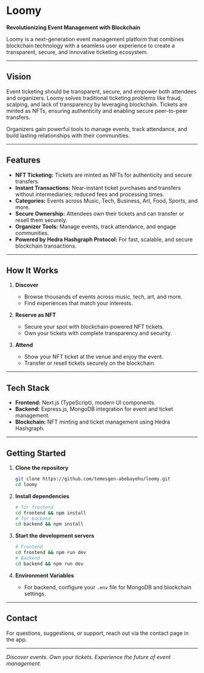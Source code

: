 # Loomy

**Revolutionizing Event Management with Blockchain**

Loomy is a next-generation event management platform that combines blockchain technology with a seamless user experience to create a transparent, secure, and innovative ticketing ecosystem.

---

## Vision

Event ticketing should be transparent, secure, and empower both attendees and organizers. Loomy solves traditional ticketing problems like fraud, scalping, and lack of transparency by leveraging blockchain. Tickets are minted as NFTs, ensuring authenticity and enabling secure peer-to-peer transfers.

Organizers gain powerful tools to manage events, track attendance, and build lasting relationships with their communities.

---

## Features

- **NFT Ticketing:** Tickets are minted as NFTs for authenticity and secure transfers.
- **Instant Transactions:** Near-instant ticket purchases and transfers without intermediaries; reduced fees and processing times.
- **Categories:** Events across Music, Tech, Business, Art, Food, Sports, and more.
- **Secure Ownership:** Attendees own their tickets and can transfer or resell them securely.
- **Organizer Tools:** Manage events, track attendance, and engage communities.
- **Powered by Hedra Hashgraph Protocol:** For fast, scalable, and secure blockchain transactions.

---

## How It Works

1. **Discover**
   - Browse thousands of events across music, tech, art, and more.
   - Find experiences that match your interests.

2. **Reserve as NFT**
   - Secure your spot with blockchain-powered NFT tickets.
   - Own your tickets with complete transparency and security.

3. **Attend**
   - Show your NFT ticket at the venue and enjoy the event.
   - Transfer or resell tickets securely on the blockchain.

---

## Tech Stack

- **Frontend:** Next.js (TypeScript), modern UI components.
- **Backend:** Express.js, MongoDB integration for event and ticket management.
- **Blockchain:** NFT minting and ticket management using Hedra Hashgraph.

---

## Getting Started

1. **Clone the repository**
   ```bash
   git clone https://github.com/temesgen-abebayehu/loomy.git
   cd loomy
   ```

2. **Install dependencies**
   ```bash
   # for frontend
   cd frontend && npm install
   # for backend
   cd backend && npm install
   ```

3. **Start the development servers**
   ```bash
   # Frontend
   cd frontend && npm run dev
   # Backend
   cd backend && npm run dev
   ```

4. **Environment Variables**
   - For backend, configure your `.env` file for MongoDB and blockchain settings.

---

## Contact

For questions, suggestions, or support, reach out via the contact page in the app.


---

_Discover events. Own your tickets. Experience the future of event management._